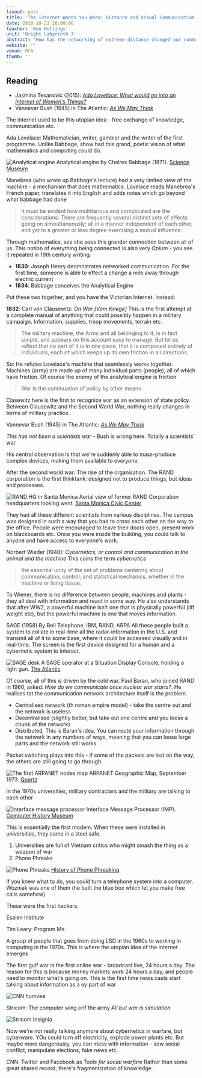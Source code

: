 ```yaml
---
layout: post
title: 'The Internet Wants You Dead: Distance and Visual Communication '
date: 2018-10-23 16:00:00
teacher: 'Ken Hollings'
unit: 'Bright Labyrinth 3'
abstract: 'How has the networking of extreme distance changed our communication practice? What has been the impact of disruptive innovation on human interaction? What is the relationship between communication and control? Or between command and control?'
website: ''
venue: RCA
thumb: ''
---
```


## Reading

- Jasmina Tesanovic (2015): _[Ada Lovelace: What would go into an Internet of Women’s Things?](https://boingboing.net/2015/12/16/ada-lovelace-what-would-go-in.html)_
- Vannevar Bush (1945) in The Atlantic: _[As We May Think](http://web.mit.edu/STS.035/www/PDFs/think.pdf)_

The internet used to be this utopian idea - free exchange of knowledge, communication etc.

Ada Lovelace: Mathematician, writer, gambler and the writer of the first programme. Unlike Babbage, show had this grand, poetic vision of what mathematics and computing could do.

![Analytical engine](/assets/notes/analytical-machine.jpg)
Analytical engine by Chalres Babbage (1871). [Science Museum](http://collection.sciencemuseum.org.uk/objects/co62245/babbages-analytical-engine-1834-1871-trial-model-analytical-engines)

Manebrea (who wrote up Babbage's lecture) had a very limited view of the machine - a mechanism that does mathematics.
Lovelace reads Manebrea's French paper, translates it into English and adds notes which go beyond what babbage had done

> It must be evident how multifarious and complicated are the considerations: There are frequently several distinct sets of effects going on simoultaneously; all in a manner independent of each other, and yet to a greater or less degree exercising a mutual influence.

Through mathematics, see she sees this grander connection between all of us. This notion of everything being connected is also very _Opium_ - you see it repeated in 19th century writing.

- **1830**: Joseph Henry deomnstrates networked communication. For the first time, someone is able to effect a change a mile away through electric current
- **1834**: Babbage conceives the Analytical Engine

Put these two together, and you have the Victorian Internet. Instead:

**1832**: Carl von Clausewitz: _On War [Vom Kriege]_
This is the first attempt at a complete manual of anything that could possibly happen in a military campaign. Information, supplies, troop movements, terrain etc.

> The military machine, the Army and all belonging to it, is in fact simple, and appears on this account easy to manage. But let us reflect that no part of it is in one piece, that it is composed entirely of individuals, each of which keeps up its own friction in all directions.

So: He refutes Lovelace's machine that seamlessly works together. Machines (army) are made up of many individual parts (people), all of which have friction. Of course the enemy of the analytical engine is friction.

> War is the continuation of policy by other means

Clasewitz here is the first to recognize war as an extension of state policy. Between Clausewitz and the Second World War, nothing really changes in terms of military practice.

Vannevar Bush (1945) in The Atlantic: _[As We May Think](http://web.mit.edu/STS.035/www/PDFs/think.pdf)_

_This has not been a scientists war_ - Bush is wrong here. Totally a scientists' war.

His central observation is that we're suddenly able to mass-produce complex devices, making them available to everyone.

After the second world war: The rise of the organisation.
The RAND corporation is the first thinktank: designed not to produce things, but ideas and processes.

![RAND HQ in Santa Monica](/assets/notes/rand.jpg)
Aerial view of former RAND Corporation headquarters looking west. [Santa Monica Civic Center](https://www.flickr.com/photos/smciviccenterpark/3901378381)

They had all these different scientists from various disciplines. The campus was designed in such a way that you had to cross each other on the way to the office. People were encouraged to leave their doors open, present work on blackboards etc. Once you were inside the building, you could talk to anyone and have access to everyone's work.

Norbert Wieder (1948): _Cybernetics, or control and communication in the animal and the machine_
This coins the term _cybernetics_

> the essential unity of the set of problems centering about communication, control, and statistical mechanics, whether in the machine or living tissue.

To Wiener, there is no difference between people, machines and plants - they all deal with information and react in some way. He also understands that after WW2, a powerful machine isn't one that is physically powerful (lift weight etc), but the powerful machine is one that moves information.

SAGE (1958)
By Bell Telephone, IBM, RAND, ARPA
All these people built a system to collate in real-time all the radar-information in the U.S. and transmit all of it to some base, where it could be accessed visually and in real-time. The screen is the first device designed for a human and a cybernetic system to interact.

![SAGE desk](/assets/notes/sage_console.jpg)
A SAGE operator at a Situation Display Console, holding a light gun. [The Atlantic](https://www.theatlantic.com/technology/archive/2013/01/the-never-before-told-story-of-the-worlds-first-computer-art-its-a-sexy-dame/267439/)

Of course, all of this is driven by the cold war. Paul Baran, who joined RAND in 1960, asked: _How do we communicate once nuclear war starts?_. He realises tat the communication network architecture itself is the problem.

- Centralised network (th roman empire model) - take the centre out and the network is useless
- Decentralised (slightly better, but take out one centre and you loose a chunk of the network)
- Distributed. This is Baran's idea. You can route your information through the network in any numbers of ways, meaning that you can loose large parts and the network still works.

Packet switching plays into this - if some of the packets are lost on the way, the others are still going to go through.

![The first ARPANET nodes map](/assets/notes/arpanet.jpg)
ARPANET Geographic Map, September 1973. [Quartz](https://qz.com/860873/a-1973-map-of-the-internet-charted-by-darpa/)

In the 1970s universities, military contractors and the military are talking to each other

![Interface message processor](/assets/notes/imp.jpg)
Interface Message Processor (IMP). [Computer History Museum](http://www.computerhistory.org/revolution/networking/19/407/2086)

This is essentially the first modem. When these were installed in universities, they came in a steel safe.

1. Universities are full of Vietnam critics who might smash the thing as a weapon of war
2. Phone Phreaks

![Phone Phreaks](/assets/notes/phone-phreaks.jpg)
[History of Phone Phreaking](https://blog.historyofphonephreaking.org/2015/09/index.html)

If you knew what to do, you could turn a telephone system into a computer. Wozniak was one of them (he built the blue box which let you make free calls somehow)

These were the first hackers.

Esalen Institute

Tim Leary: Program Me

A group of people that goes from doing LSD in the 1960s to working in computing in the 1970s. This is where the utopian idea of the internet emerges

The first gulf war is the first online war - broadcast live, 24 hours a day. The reason for this is because money markets work 24 hours a day, and people need to monitor what's going on. This is the first time news casts start talking about information as a ey part of war

![CNN humvee](/assets/notes/cnn-humvee.jpg)

Stricom: The computer wing onf the army
_All but war is simulation_

![Stricom Insignia](/assets/notes/stricom.png)

Now we're not really talking anymore about cybernetics in warfare, but cyberware. YOu could turn off electricity, explode power plants etc. But maybe more dangerously, you can mess with information - sow social conflict, manipulate elections, fake news etc.

CNN: Twitter and Facebook as _Tools for social warfare_
Rather than some great shared record, there's fragmentization of knowledge.
